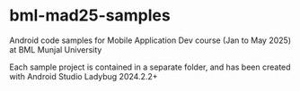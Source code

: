 # bml-mad25-samples
Android code samples for Mobile Application Dev course (Jan to May 2025) at BML Munjal University

Each sample project is contained in a separate folder, and has been created with Android Studio Ladybug 2024.2.2+
